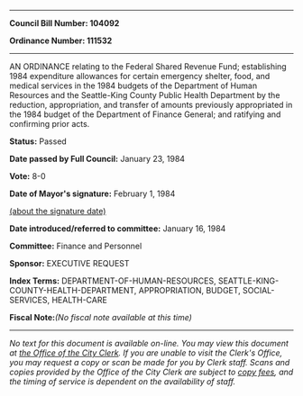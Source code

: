 

********

**Council Bill Number: 104092**
   
**Ordinance Number: 111532**
********

 AN ORDINANCE relating to the Federal Shared Revenue Fund; establishing 1984 expenditure allowances for certain emergency shelter, food, and medical services in the 1984 budgets of the Department of Human Resources and the Seattle-King County Public Health Department by the reduction, appropriation, and transfer of amounts previously appropriated in the 1984 budget of the Department of Finance General; and ratifying and confirming prior acts.

**Status:** Passed
   
**Date passed by Full Council:** January 23, 1984
   
**Vote:** 8-0
   
**Date of Mayor's signature:** February 1, 1984
   
[(about the signature date)](/~public/approvaldate.htm)
   
   
   
**Date introduced/referred to committee:** January 16, 1984
   
**Committee:** Finance and Personnel
   
**Sponsor:** EXECUTIVE REQUEST
   
   
**Index Terms:** DEPARTMENT-OF-HUMAN-RESOURCES, SEATTLE-KING-COUNTY-HEALTH-DEPARTMENT, APPROPRIATION, BUDGET, SOCIAL-SERVICES, HEALTH-CARE

**Fiscal Note:**_(No fiscal note available at this time)_
********

_No text for this document is available on-line. You may view this document at [the Office of the City Clerk](http://www.seattle.gov/leg/clerk/contactUs.htm). If you are unable to visit the Clerk's Office, you may request a copy or scan be made for you by Clerk staff. Scans and copies provided by the Office of the City Clerk are subject to [copy fees](http://clerk.seattle.gov/~public/clerkfees.htm), and the timing of service is dependent on the availability of staff._

